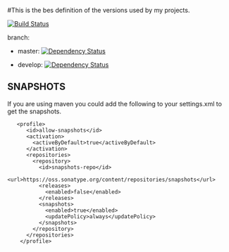 #This is the bes definition of the versions used by my projects.


[![Build Status](https://travis-ci.org/RapidPM/rapidpm-dependencies.svg?branch=develop)](https://travis-ci.org/RapidPM/rapidpm-dependencies)

branch:
+ master:
[![Dependency Status](https://www.versioneye.com/user/projects/55a3a5fb323939001700053b/badge.svg?style=flat)](https://www.versioneye.com/user/projects/55a3a5fb323939001700053b)

+ develop:
[![Dependency Status](https://www.versioneye.com/user/projects/55ccca799a2f09001600001e/badge.svg?style=flat)](https://www.versioneye.com/user/projects/55ccca799a2f09001600001e)

## SNAPSHOTS
If you are using maven you could add the following to your settings.xml to get the snapshots.

```
   <profile>
      <id>allow-snapshots</id>
      <activation>
        <activeByDefault>true</activeByDefault>
      </activation>
      <repositories>
        <repository>
          <id>snapshots-repo</id>
          <url>https://oss.sonatype.org/content/repositories/snapshots</url>
          <releases>
            <enabled>false</enabled>
          </releases>
          <snapshots>
            <enabled>true</enabled>
            <updatePolicy>always</updatePolicy>
          </snapshots>
        </repository>
      </repositories>
    </profile>
```
